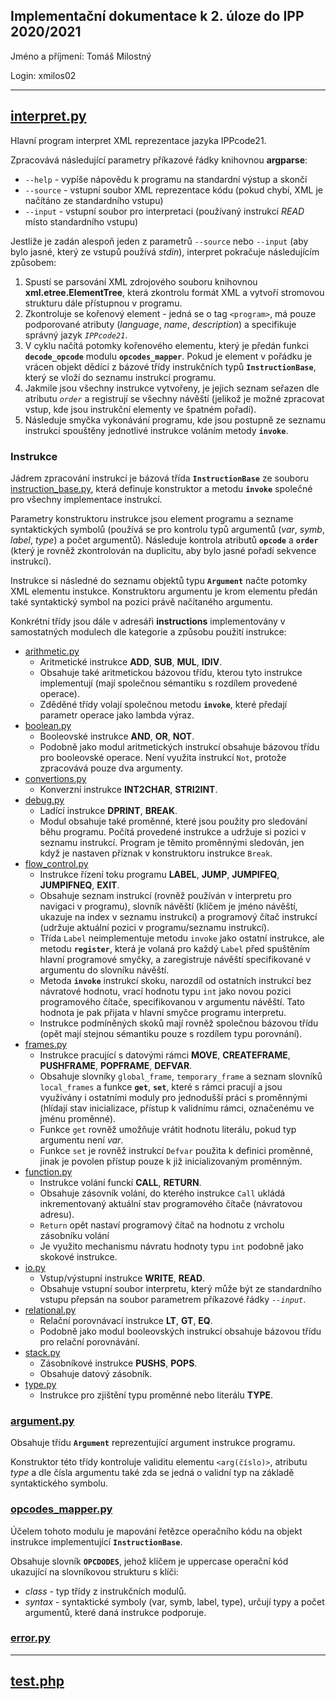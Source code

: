 ## Implementační dokumentace k 2. úloze do IPP 2020/2021
Jméno a příjmení: Tomáš Milostný

Login: xmilos02

---
## [interpret.py](interpret/interpret.py)
Hlavní program interpret XML reprezentace jazyka IPPcode21.

Zpracovává následující parametry příkazové řádky knihovnou **argparse**:
* ``--help`` - vypíše nápovědu k programu na standardní výstup a skončí
* ``--source`` - vstupní soubor XML reprezentace kódu (pokud chybí, XML je načítáno ze standardního vstupu)
* ``--input`` - vstupní soubor pro interpretaci (používaný instrukcí *READ* místo standardního vstupu)

Jestliže je zadán alespoň jeden z parametrů ``--source`` nebo ``--input``
(aby bylo jasné, který ze vstupů používá *stdin*), interpret pokračuje následujícím způsobem:

1. Spustí se parsování XML zdrojového souboru knihovnou **xml.etree.ElementTree**,
    která zkontrolu formát XML a vytvoří stromovou strukturu dále přístupnou v programu.
2. Zkontroluje se kořenový element - jedná se o tag ``<program>``,
    má pouze podporované atributy (*language*, *name*, *description*)
    a specifikuje správný jazyk *``IPPcode21``*.
3. V cyklu načítá potomky kořenového elementu, který je předán funkci **``decode_opcode``** modulu **``opcodes_mapper``**.
    Pokud je element v pořádku je vrácen objekt dědící z bázové třídy instrukčních typů **``InstructionBase``**, který se vloží do seznamu instrukcí programu.
4. Jakmile jsou všechny instrukce vytvořeny, je jejich seznam seřazen dle atributu *``order``* a registrují se všechny návěští (jelikož je možné zpracovat vstup, kde jsou instrukční elementy ve špatném pořadí).
5. Následuje smyčka vykonávání programu, kde jsou postupně ze seznamu instrukcí spouštěny jednotlivé instrukce voláním metody **``invoke``**.

### Instrukce
Jádrem zpracování instrukcí je bázová třída **``InstructionBase``** ze souboru [instruction_base.py](interpret/instructions/instruction_base.py),
která definuje konstruktor a metodu **``invoke``** společné pro všechny implementace instrukcí.

Parametry konstruktoru instrukce jsou element programu a sezname syntaktických symbolů
(používá se pro kontrolu typů argumentů (*var*, *symb*, *label*, *type*) a počet argumentů).
Následuje kontrola atributů **``opcode``** a **``order``** (který je rovněž zkontrolován na duplicitu, aby bylo jasné pořadí sekvence instrukcí).

Instrukce si následné do seznamu objektů typu **``Argument``** načte potomky XML elementu instukce.
Konstruktoru argumentu je krom elementu předán také syntaktický symbol na pozici právě načítaného argumentu.

Konkrétní třídy jsou dále v adresáři **instructions** implementovány v samostatných modulech dle kategorie a způsobu použití instrukce:

* [arithmetic.py](interpret/instructions/arithmetic.py)
    - Aritmetické instrukce **ADD**, **SUB**, **MUL**, **IDIV**.
    - Obsahuje také aritmetickou bázovou třídu, kterou tyto instrukce implementují
        (mají společnou sémantiku s rozdílem provedené operace).
    - Zděděné třídy volají společnou metodu **``invoke``**, které předají parametr operace jako lambda výraz.
* [boolean.py](interpret/instructions/boolean.py)
    - Booleovské instrukce **AND**, **OR**, **NOT**.
    - Podobně jako modul aritmetických instrukcí obsahuje bázovou třídu pro booleovské operace.
        Není využita instrukcí ``Not``, protože zpracovává pouze dva argumenty.
* [convertions.py](interpret/instructions/convertions.py)
    - Konverzní instrukce **INT2CHAR**, **STRI2INT**.
* [debug.py](interpret/instructions/debug.py)
    - Ladící instrukce **DPRINT**, **BREAK**.
    - Modul obsahuje také proměnné, které jsou použity pro sledování běhu programu.
        Počítá provedené instrukce a udržuje si pozici v seznamu instrukcí.
        Program je těmito proměnnými sledován, jen když je nastaven příznak v konstruktoru instrukce ``Break``.
* [flow_control.py](interpret/instructions/flow_control.py)
    - Instrukce řízení toku programu **LABEL**, **JUMP**, **JUMPIFEQ**, **JUMPIFNEQ**, **EXIT**.
    - Obsahuje seznam instrukcí (rovněž používán v interpretu pro navigaci v programu),
        slovník návěští (klíčem je jméno návěští, ukazuje na index v seznamu instrukcí)
        a programový čítač instrukcí (udržuje aktuální pozici v programu/seznamu instrukcí).
    - Třída ``Label`` neimplementuje metodu ``invoke`` jako ostatní instrukce,
        ale metodu **``register``**, která je volaná pro každý ``Label`` před spuštěním hlavní programové smyčky,
        a zaregistruje návěští specifikované v argumentu do slovníku návěští.
    - Metoda **``invoke``** instrukcí skoku, narozdíl od ostatních instrukcí bez návratové hodnotu, vrací hodnotu typu ``int`` jako novou pozici programového čítače, specifikovanou v argumentu návěští.
    Tato hodnota je pak přijata v hlavní smyčce programu interpretu.
    - Instrukce podmíněných skoků mají rovněž společnou bázovou třídu (opět mají stejnou sémantiku pouze s rozdílem typu porovnání).
* [frames.py](interpret/instructions/frames.py)
    - Instrukce pracující s datovými rámci **MOVE**, **CREATEFRAME**, **PUSHFRAME**, **POPFRAME**, **DEFVAR**.
    - Obsahuje slovníky ``global_frame``, ``temporary_frame`` a seznam slovníků ``local_frames`` a funkce **``get``**, **``set``**, které s rámci pracují a jsou využívány i ostatními moduly pro jednodušší práci s proměnnými
    (hlídají stav inicializace, přístup k validnímu rámci, označenému ve jménu proměnné).
    - Funkce ``get`` rovněž umožňuje vrátit hodnotu literálu, pokud typ argumentu není *var*.
    - Funkce ``set`` je rovněž instrukcí ``Defvar`` použita k definici proměnné, jinak je povolen přístup pouze k již inicializovaným proměnným.
* [function.py](interpret/instructions/function.py)
    - Instrukce volání funckí **CALL**, **RETURN**.
    - Obsahuje zásovník volání, do kterého instrukce ``Call`` ukládá inkrementovaný aktuální stav programového čítače (návratovou adresu).
    - ``Return`` opět nastaví programový čítač na hodnotu z vrcholu zásobníku volání
    - Je využito mechanismu návratu hodnoty typu ``int`` podobně jako skokové instrukce.
* [io.py](interpret/instructions/io.py)
    - Vstup/výstupní instrukce **WRITE**, **READ**.
    - Obsahuje vstupní soubor interpretu, který může být ze standardního vstupu přepsán na soubor parametrem příkazové řádky *``--input``*.
* [relational.py](interpret/instructions/relational.py)
    - Relační porovnávací instrukce **LT**, **GT**, **EQ**.
    - Podobně jako modul booleovských instrukcí obsahuje bázovou třídu pro relační porovnávání.
* [stack.py](interpret/instructions/stack.py)
    - Zásobníkové instrukce **PUSHS**, **POPS**.
    - Obsahuje datový zásobník.
* [type.py](interpret/instructions/type.py)
    - Instrukce pro zjištění typu proměnné nebo literálu **TYPE**.

### [argument.py](interpret/argument.py)
Obsahuje třídu **``Argument``** reprezentující argument instrukce programu.

Konstruktor této třídy kontroluje validitu elementu ``<arg(číslo)>``, atributu *type*
a dle čísla argumentu také zda se jedná o validní typ na základě syntaktického symbolu.

### [opcodes_mapper.py](interpret/opcodes_mapper.py)
Účelem tohoto modulu je mapování řetězce operačního kódu na objekt instrukce implementující **``InstructionBase``**.

Obsahuje slovník **``OPCDODES``**, jehož klíčem je uppercase operační kód ukazující na slovníkovou strukturu s klíči:
- *class* - typ třídy z instrukčních modulů.
- *syntax* - syntaktické symboly (var, symb, label, type), určují typy a počet argumentů, které daná instrukce podporuje.

### [error.py](interpret/error.py)

---
## [test.php](test/test.php)
